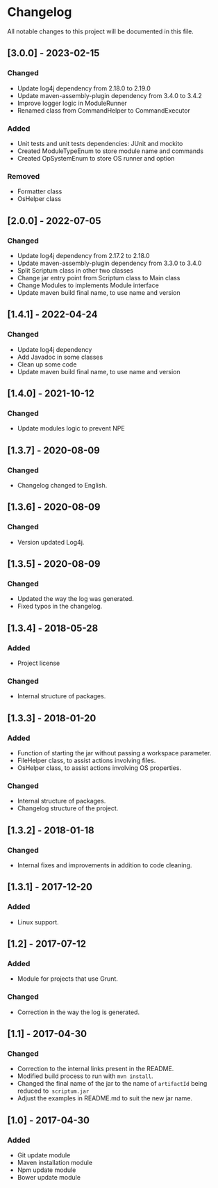 # Changelog

All notable changes to this project will be documented in this file.

## [3.0.0] - 2023-02-15

### Changed
- Update log4j dependency from 2.18.0 to 2.19.0
- Update maven-assembly-plugin dependency from 3.4.0 to 3.4.2
- Improve logger logic in ModuleRunner
- Renamed class from CommandHelper to CommandExecutor

### Added

- Unit tests and unit tests dependencies: JUnit and mockito
- Created ModuleTypeEnum to store module name and commands
- Created OpSystemEnum to store OS runner and option

### Removed

- Formatter class
- OsHelper class

## [2.0.0] - 2022-07-05

### Changed

- Update log4j dependency from 2.17.2 to 2.18.0
- Update maven-assembly-plugin dependency from 3.3.0 to 3.4.0
- Split Scriptum class in other two classes
- Change jar entry point from Scriptum class to Main class
- Change Modules to implements Module interface
- Update maven build final name, to use name and version


## [1.4.1] - 2022-04-24

### Changed

- Update log4j dependency
- Add Javadoc in some classes
- Clean up some code
- Update maven build final name, to use name and version

## [1.4.0] - 2021-10-12

### Changed

- Update modules logic to prevent NPE

## [1.3.7] - 2020-08-09

### Changed

- Changelog changed to English.

## [1.3.6] - 2020-08-09

### Changed

- Version updated Log4j.

## [1.3.5] - 2020-08-09

### Changed

- Updated the way the log was generated.
- Fixed typos in the changelog.

## [1.3.4] - 2018-05-28

### Added

- Project license

### Changed

- Internal structure of packages.

## [1.3.3] - 2018-01-20

### Added

- Function of starting the jar without passing a workspace parameter.
- FileHelper class, to assist actions involving files.
- OsHelper class, to assist actions involving OS properties.

### Changed

- Internal structure of packages.
- Changelog structure of the project.

## [1.3.2] - 2018-01-18

### Changed

- Internal fixes and improvements in addition to code cleaning.

## [1.3.1] - 2017-12-20

### Added

- Linux support.

## [1.2] - 2017-07-12

### Added

- Module for projects that use Grunt.

### Changed

- Correction in the way the log is generated.

## [1.1] - 2017-04-30

### Changed

- Correction to the internal links present in the README.
- Modified build process to run with `mvn install`.
- Changed the final name of the jar to the name of `artifactId` being reduced to` scriptum.jar`
- Adjust the examples in README.md to suit the new jar name.

## [1.0] - 2017-04-30

### Added

- Git update module
- Maven installation module
- Npm update module
- Bower update module
